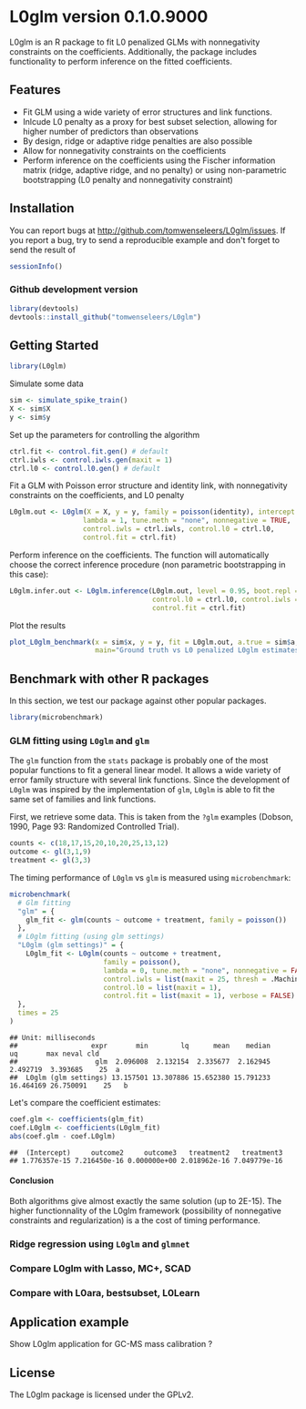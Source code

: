 L0glm version 0.1.0.9000
==========================

L0glm is an R package to fit L0 penalized GLMs with nonnegativity constraints on the coefficients. Additionally, the package includes functionality to perform inference on the fitted coefficients. 

Features
--------
* Fit GLM using a wide variety of error structures and link functions.
* Inlcude  L0 penalty as a proxy for best subset selection, allowing for higher number of predictors than observations
* By design, ridge or adaptive ridge penalties are also possible
* Allow for nonnegativity constraints on the coefficients
* Perform inference on the coefficients using the Fischer information matrix (ridge, adaptive ridge, and no penalty) or using non-parametric bootstrapping (L0 penalty and nonnegativity constraint)

Installation
------------

You can report bugs at http://github.com/tomwenseleers/L0glm/issues. 
If you report a bug, try to send a reproducible example and don't forget to send the result of 
```r
sessionInfo()
```

### Github development version
```r
library(devtools)
devtools::install_github("tomwenseleers/L0glm")
```



Getting Started
---------------
```r 
library(L0glm)
```
Simulate some data
```r
sim <- simulate_spike_train()
X <- sim$X
y <- sim$y
```
Set up the parameters for controlling the algorithm
```r
ctrl.fit <- control.fit.gen() # default
ctrl.iwls <- control.iwls.gen(maxit = 1)
ctrl.l0 <- control.l0.gen() # default
```
Fit a GLM with Poisson error structure and identity link, with nonnegativity constraints on the coefficients, and L0 penalty
```r
L0glm.out <- L0glm(X = X, y = y, family = poisson(identity), intercept = FALSE,
                  lambda = 1, tune.meth = "none", nonnegative = TRUE,
                  control.iwls = ctrl.iwls, control.l0 = ctrl.l0,
                  control.fit = ctrl.fit)
```
Perform inference on the coefficients. The function will automatically choose the correct inference procedure (non parametric bootstrapping in this case):
```r
L0glm.infer.out <- L0glm.inference(L0glm.out, level = 0.95, boot.repl = 1000,
                                   control.l0 = ctrl.l0, control.iwls = ctrl.iwls, 
                                   control.fit = ctrl.fit)
```
Plot the results 
```r
plot_L0glm_benchmark(x = sim$x, y = y, fit = L0glm.out, a.true = sim$a,
                     main="Ground truth vs L0 penalized L0glm estimates")
```

Benchmark with other R packages 
-------------------------------

In this section, we test our package against other popular packages. 
```r
library(microbenchmark)
```

### GLM fitting using `L0glm` and `glm`

The `glm` function from the `stats` package is probably one of the most popular functions to fit a general linear model. It allows a wide variety of error family structure with several link functions. Since the development of `L0glm` was inspired by the implementation of `glm`, `L0glm` is able to fit the same set of families and link functions.

First, we retrieve some data. This is taken from the ```?glm``` examples (Dobson, 1990, Page 93: Randomized Controlled Trial).

```r
counts <- c(18,17,15,20,10,20,25,13,12)
outcome <- gl(3,1,9)
treatment <- gl(3,3)
```
The timing performance of `L0glm` vs `glm` is measured using `microbenchmark`:
```r
microbenchmark(
  # Glm fitting
  "glm" = {
    glm_fit <- glm(counts ~ outcome + treatment, family = poisson())
  },
  # L0glm fitting (using glm settings)
  "L0glm (glm settings)" = {
    L0glm_fit <- L0glm(counts ~ outcome + treatment,
                       family = poisson(),
                       lambda = 0, tune.meth = "none", nonnegative = FALSE,
                       control.iwls = list(maxit = 25, thresh = .Machine$double.eps),
                       control.l0 = list(maxit = 1),
                       control.fit = list(maxit = 1), verbose = FALSE)
  },
  times = 25
)
```
```
## Unit: milliseconds
##                  expr       min        lq      mean    median        uq       max neval cld
##                   glm  2.096008  2.132154  2.335677  2.162945  2.492719  3.393685    25  a 
##  L0glm (glm settings) 13.157501 13.307886 15.652380 15.791233 16.464169 26.750091    25   b
```

Let's compare the coefficient estimates:
```r
coef.glm <- coefficients(glm_fit)
coef.L0glm <- coefficients(L0glm_fit)
abs(coef.glm - coef.L0glm)
```
```
##  (Intercept)     outcome2     outcome3   treatment2   treatment3 
## 1.776357e-15 7.216450e-16 0.000000e+00 2.018962e-16 7.049779e-16 
```

#### Conclusion
Both algorithms give almost exactly the same solution (up to 2E-15). The higher functionnality of the L0glm framework (possibility of nonnegative constraints and regularization) is a the cost of timing performance.



### Ridge regression using `L0glm` and `glmnet`

### Compare L0glm with Lasso, MC+, SCAD

### Compare with L0ara, bestsubset, L0Learn

Application example
-------------------

Show L0glm application for GC-MS mass calibration ?

License
-------
The L0glm package is licensed under the GPLv2.


